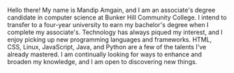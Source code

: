 Hello there!
My name is Mandip Amgain, and I am an associate's degree candidate in computer science at Bunker Hill Community College.
I intend to transfer to a four-year university to earn my bachelor's degree when I complete my associate's.
Technology has always piqued my interest, and I enjoy picking up new programming languages and frameworks.
HTML, CSS, Linux, JavaScript, Java, and Python are a few of the talents I've already mastered.
I am continually looking for ways to enhance and broaden my knowledge, and I am open to discovering new things.
